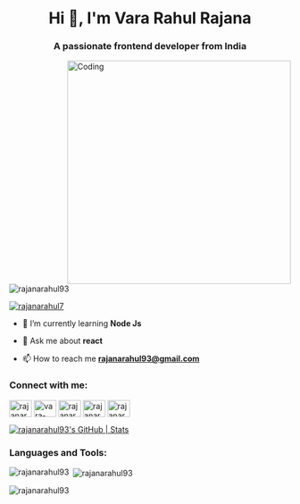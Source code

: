 <h1 align="center">Hi 👋, I'm Vara Rahul Rajana</h1>
<h3 align="center">A passionate frontend developer from India</h3>
<img align="right" alt="Coding" width="400" src="https://www.lambdatest.com/resources/images/news24.gif">

<p align="left"> <img src="https://komarev.com/ghpvc/?username=rajanarahul93&label=Profile%20views&color=0e75b6&style=flat" alt="rajanarahul93" /> </p>

<p align="left"> <a href="https://twitter.com/rajanarahul7" target="blank"><img src="https://img.shields.io/twitter/follow/rajanarahul7?logo=twitter&style=for-the-badge" alt="rajanarahul7" /></a> </p>

- 🌱 I’m currently learning **Node Js**

- 💬 Ask me about **react**

- 📫 How to reach me **rajanarahul93@gmail.com**

<h3 align="left">Connect with me:</h3>
<!-- Add the following lines for social media icons -->
<p align="left">
<a href="https://twitter.com/rajanarahul7" target="blank"><img align="center" src="https://raw.githubusercontent.com/rahuldkjain/github-profile-readme-generator/master/src/images/icons/Social/twitter.svg" alt="rajanarahul7" height="30" width="40" /></a>
<a href="https://linkedin.com/in/vara-rahul-rajana-37616a262" target="blank"><img align="center" src="https://raw.githubusercontent.com/rahuldkjain/github-profile-readme-generator/master/src/images/icons/Social/linked-in-alt.svg" alt="vara-rahul-rajana-37616a262" height="30" width="40" /></a>
<a href="https://instagram.com/rajanarahul7" target="blank"><img align="center" src="https://raw.githubusercontent.com/rahuldkjain/github-profile-readme-generator/master/src/images/icons/Social/instagram.svg" alt="rajanarahul7" height="30" width="40" /></a>
<a href="https://www.hackerrank.com/rajanarahul93" target="blank"><img align="center" src="https://raw.githubusercontent.com/rahuldkjain/github-profile-readme-generator/master/src/images/icons/Social/hackerrank.svg" alt="rajanarahul93" height="30" width="40" /></a>
<a href="https://www.leetcode.com/rajanarahul" target="blank"><img align="center" src="https://raw.githubusercontent.com/rahuldkjain/github-profile-readme-generator/master/src/images/icons/Social/leet-code.svg" alt="rajanarahul" height="30" width="40" /></a>
</p>

<!-- Add the GitHub stats code here -->
[![rajanarahul93's GitHub | Stats](https://stats.quine.sh/rajanarahul93/github?theme=dark)](https://quine.sh?utm_source=widgets&utm_campaign=rajanarahul93)

<h3 align="left">Languages and Tools:</h3>
<!-- Add your existing code for languages and tools here -->

<p><img align="left" src="https://github-readme-stats.vercel.app/api/top-langs?username=rajanarahul93&show_icons=true&locale=en&layout=compact" alt="rajanarahul93" /></p>

<p>&nbsp;<img align="center" src="https://github-readme-stats.vercel.app/api?username=rajanarahul93&show_icons=true&locale=en" alt="rajanarahul93" /></p>

<p><img align="center" src="https://github-readme-streak-stats.herokuapp.com/?user=rajanarahul93&" alt="rajanarahul93" /></p>
